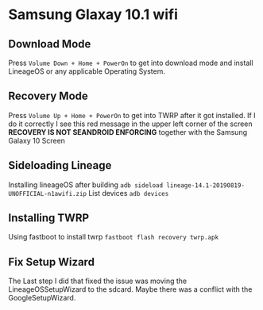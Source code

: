 # Samsung Glaxay 10.1 wifi
## Download Mode
Press `Volume Down + Home + PowerOn` to get into download mode and install LineageOS or any applicable Operating System.

## Recovery Mode
Press `Volume Up + Home + PowerOn` to get into TWRP after it got installed. If I do it correctly I see this red message in the upper left corner of the screen __RECOVERY IS NOT SEANDROID ENFORCING__ together with the Samsung Galaxy 10 Screen


## Sideloading Lineage
Installing lineageOS after building 
`adb sideload lineage-14.1-20190819-UNOFFICIAL-n1awifi.zip`
List devices
`adb devices`

## Installing TWRP
Using fastboot to install twrp
`fastboot flash recovery twrp.apk`

## Fix Setup Wizard
The Last step I did that fixed the issue was moving the LineageOSSetupWizard
to the sdcard. Maybe there was a conflict with the GoogleSetupWizard.
